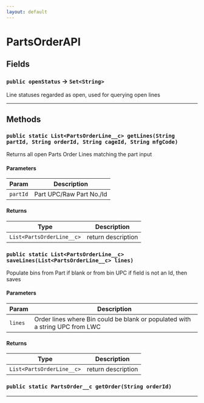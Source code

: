 ```yaml
---
layout: default
---
```

# PartsOrderAPI
## Fields

### `public openStatus` → `Set<String>`


Line statuses regarded as open, used for querying open lines

---
## Methods
### `public static List<PartsOrderLine__c> getLines(String partId, String orderId, String cageId, String mfgCode)`

Returns all open Parts Order Lines matching the part input

#### Parameters

|Param|Description|
|---|---|
|`partId`|Part UPC/Raw Part No./Id|

#### Returns

|Type|Description|
|---|---|
|`List<PartsOrderLine__c>`|return description|

### `public static List<PartsOrderLine__c> saveLines(List<PartsOrderLine__c> lines)`

Populate bins from Part if blank or from bin UPC if field is not an Id, then saves

#### Parameters

|Param|Description|
|---|---|
|`lines`|Order lines where Bin could be blank or populated with a string UPC from LWC|

#### Returns

|Type|Description|
|---|---|
|`List<PartsOrderLine__c>`|return description|

### `public static PartsOrder__c getOrder(String orderId)`
---
